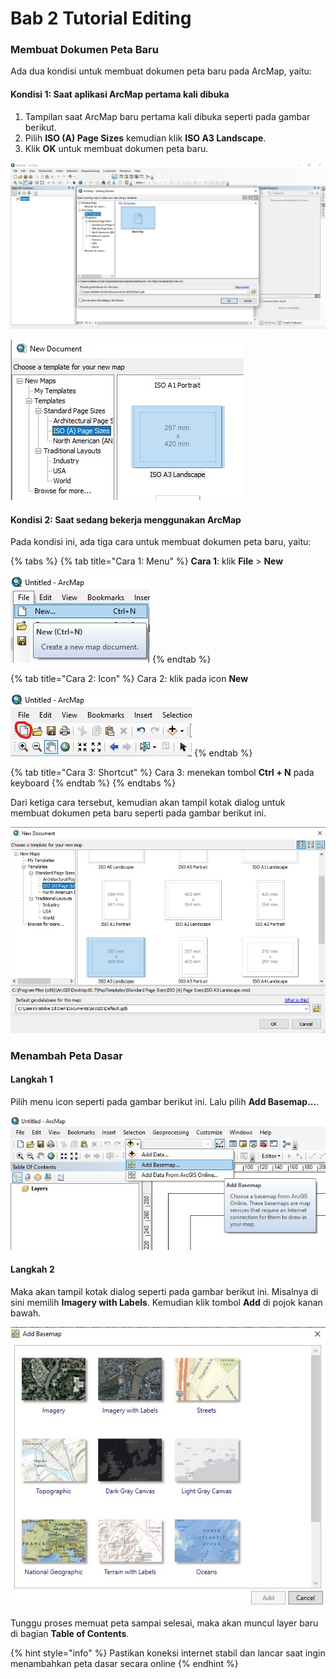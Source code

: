 # Bab 2 Tutorial Editing

### Membuat Dokumen Peta Baru

Ada dua kondisi untuk membuat dokumen peta baru pada ArcMap, yaitu:

#### Kondisi 1: Saat aplikasi ArcMap pertama kali dibuka

1. Tampilan saat ArcMap baru pertama kali dibuka seperti pada gambar berikut. 
2. Pilih **ISO \(A\) Page Sizes** kemudian klik **ISO A3 Landscape**.
3. Klik **OK** untuk membuat dokumen peta baru.

![Tampilan saat ArcMap baru pertama kali dibuka](../.gitbook/assets/onstartup.jpg)

![Tampilan saat memilih ukuran kertas untuk dokumen baru](../.gitbook/assets/iso-a3.jpg)

#### Kondisi 2: Saat sedang bekerja menggunakan ArcMap

Pada kondisi ini, ada tiga cara untuk membuat dokumen peta baru, yaitu:

{% tabs %}
{% tab title="Cara 1: Menu" %}
**Cara 1**: klik **File** &gt; **New**

![Cara 1: File kemudian New...](../.gitbook/assets/file-new.jpg)
{% endtab %}

{% tab title="Cara 2: Icon" %}
Cara 2: klik pada icon **New**  

![icon New: membuat dokumen peta baru](../.gitbook/assets/icon-new.jpg)
{% endtab %}

{% tab title="Cara 3: Shortcut" %}
Cara 3: menekan tombol **Ctrl + N** pada keyboard
{% endtab %}
{% endtabs %}

Dari ketiga cara tersebut, kemudian akan tampil kotak dialog untuk membuat dokumen peta baru seperti pada gambar berikut ini.

![Tampilan untuk membuat dokumen peta baru](../.gitbook/assets/new-dok.jpg)

### Menambah Peta Dasar

#### Langkah 1

Pilih menu icon seperti pada gambar berikut ini. Lalu pilih **Add Basemap...**.

![Menu icon untuk menambah peta dasar](../.gitbook/assets/add-basemap.jpg)

#### Langkah 2

Maka akan tampil kotak dialog seperti pada gambar berikut ini. Misalnya di sini memilih **Imagery with Labels**. Kemudian klik tombol **Add** di pojok kanan bawah.

![Tampilan kotak dialog saat memilih peta dasar](../.gitbook/assets/basemap.jpg)

Tunggu proses memuat peta sampai selesai, maka akan muncul layer baru di bagian **Table of Contents**.

{% hint style="info" %}
Pastikan koneksi internet stabil dan lancar saat ingin menambahkan peta dasar secara online
{% endhint %}

